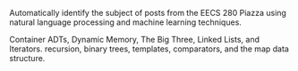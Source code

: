 Automatically identify the subject of posts from the EECS 280 Piazza using natural language processing and machine learning techniques.

Container ADTs, Dynamic Memory, The Big Three, Linked Lists, and Iterators. recursion, binary trees, templates, comparators, and the map data structure.
